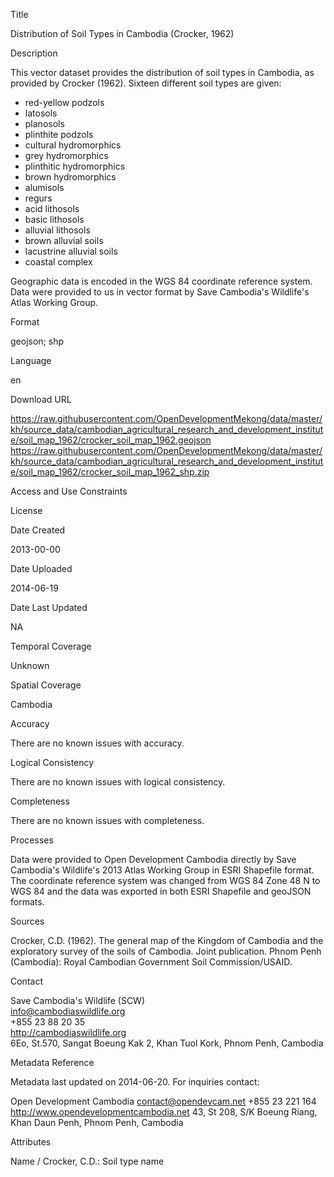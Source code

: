 Title

Distribution of Soil Types in Cambodia (Crocker, 1962)

Description

This vector dataset provides the distribution of soil types in Cambodia, as provided by Crocker (1962). Sixteen different soil types are given: 

* red-yellow podzols
* latosols
* planosols
* plinthite podzols
* cultural hydromorphics
* grey hydromorphics
* plinthitic hydromorphics
* brown hydromorphics
* alumisols
* regurs
* acid lithosols
* basic lithosols
* alluvial lithosols
* brown alluvial soils
* lacustrine alluvial soils
* coastal complex

Geographic data is encoded in the WGS 84 coordinate reference system. Data were provided to us in vector format by Save Cambodia's Wildlife's Atlas Working Group.

Format

geojson; shp

Language

en

Download URL

https://raw.githubusercontent.com/OpenDevelopmentMekong/data/master/kh/source_data/cambodian_agricultural_research_and_development_institute/soil_map_1962/crocker_soil_map_1962.geojson
https://raw.githubusercontent.com/OpenDevelopmentMekong/data/master/kh/source_data/cambodian_agricultural_research_and_development_institute/soil_map_1962/crocker_soil_map_1962_shp.zip

Access and Use Constraints



License



Date Created

2013-00-00

Date Uploaded

2014-06-19

Date Last Updated

NA

Temporal Coverage

Unknown

Spatial Coverage

Cambodia

Accuracy

There are no known issues with accuracy.

Logical Consistency

There are no known issues with logical consistency.

Completeness

There are no known issues with completeness.

Processes

Data were provided to Open Development Cambodia directly by Save Cambodia's Wildlife's 2013 Atlas Working Group in ESRI Shapefile format. The coordinate reference system was changed from WGS 84 Zone 48 N to WGS 84 and the data was exported in both ESRI Shapefile and geoJSON formats.

Sources

Crocker, C.D. (1962). The general map of the Kingdom of Cambodia and the 
exploratory survey of the soils of Cambodia. Joint publication. Phnom Penh 
(Cambodia): Royal Cambodian Government Soil Commission/USAID.

Contact

Save Cambodia's Wildlife (SCW)  
info@cambodiaswildlife.org  
+855 23 88 20 35  
http://cambodiaswildlife.org  
6Eo, St.570, Sangat Boeung Kak 2, Khan Tuol Kork, Phnom Penh, Cambodia  

Metadata Reference

Metadata last updated on 2014-06-20. For inquiries contact:
 
Open Development Cambodia
contact@opendevcam.net
+855 23 221 164
http://www.opendevelopmentcambodia.net
43, St 208, S/K Boeung Riang, Khan Daun Penh, Phnom Penh, Cambodia

Attributes

Name / Crocker, C.D.: Soil type name
